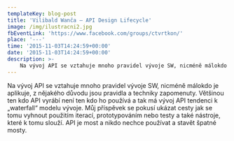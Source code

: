 ```yaml
---
templateKey: blog-post
title: 'Vilibald Wanča – API Design Lifecycle'
image: /img/ilustracni2.jpg
fbEventLink: 'https://www.facebook.com/groups/ctvrtkon/'
place: '---'
time: '2015-11-03T14:24:59+00:00'
date: '2015-11-03T14:24:59+00:00'
description: >-
    Na vývoj API se vztahuje mnoho pravidel vývoje SW, nicméně málokdo je aplikuje, z nějakého důvodu jsou pravidla a techniky zapomenuty. Většinou ten kdo API vyrábí není ten kdo ho používá...
---
```

Na vývoj API se vztahuje mnoho pravidel vývoje SW, nicméně málokdo je aplikuje, z nějakého důvodu jsou pravidla a techniky zapomenuty. Většinou ten kdo API vyrábí není ten kdo ho používá a tak má vývoj API tendenci k „waterfall“ modelu vývoje. Můj příspěvek se pokusí ukázat cesty jak se tomu vyhnout použitím iterací, prototypováním nebo testy a také nástroje, které k tomu slouží. API je most a nikdo nechce používat a stavět špatné mosty.